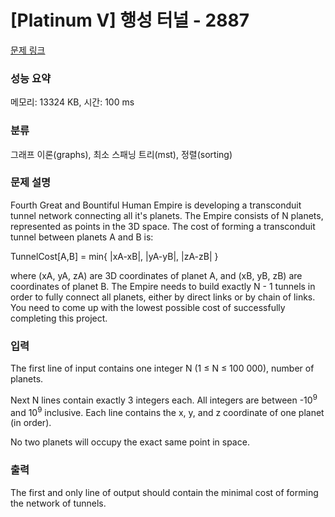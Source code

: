 # [Platinum V] 행성 터널 - 2887 

[문제 링크](https://www.acmicpc.net/problem/2887) 

### 성능 요약

메모리: 13324 KB, 시간: 100 ms

### 분류

그래프 이론(graphs), 최소 스패닝 트리(mst), 정렬(sorting)

### 문제 설명

<p>Fourth Great and Bountiful Human Empire is developing a transconduit tunnel network connecting all it's planets. The Empire consists of N planets, represented as points in the 3D space. The cost of forming a transconduit tunnel between planets A and B is:</p>

<p>TunnelCost[A,B] = min{ |xA-xB|, |yA-yB|, |zA-zB| }</p>

<p>where (xA, yA, zA) are 3D coordinates of planet A, and (xB, yB, zB) are coordinates of planet B. The Empire needs to build exactly N - 1 tunnels in order to fully connect all planets, either by direct links or by chain of links. You need to come up with the lowest possible cost of successfully completing this project.</p>

### 입력 

 <p>The first line of input contains one integer N (1 ≤ N ≤ 100 000), number of planets.</p>

<p>Next N lines contain exactly 3 integers each. All integers are between -10<sup>9</sup> and 10<sup>9</sup> inclusive. Each line contains the x, y, and z coordinate of one planet (in order).</p>

<p>No two planets will occupy the exact same point in space.</p>

### 출력 

 <p>The first and only line of output should contain the minimal cost of forming the network of tunnels.</p>

